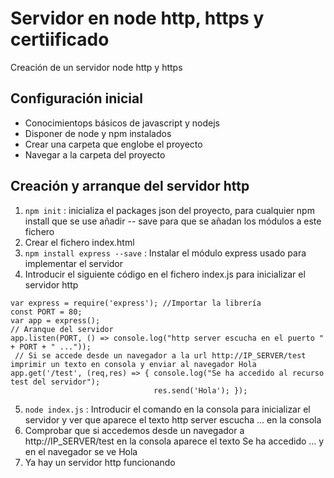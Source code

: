 # Servidor en node http, https y certiificado

Creación de un servidor node http y https

## Configuración inicial

- Conocimientops básicos de javascript y nodejs
- Disponer de node y npm instalados
- Crear una carpeta que englobe el proyecto
- Navegar a la carpeta del proyecto

## Creación y arranque del servidor http

1. `npm init` : inicializa el packages json del proyecto, para cualquier npm install que se use añadir -- save para que se añadan los módulos a este fichero
2. Crear el fichero index.html
3. `npm install express --save` : Instalar el módulo express usado para implementar el servidor
4. Introducir el siguiente código en el fichero index.js para inicializar el servidor http
~~~
var express = require('express'); //Importar la librería
const PORT = 80;
var app = express();
// Aranque del servidor
app.listen(PORT, () => console.log("http server escucha en el puerto " + PORT + " ...")); 
 // Si se accede desde un navegador a la url http://IP_SERVER/test imprimir un texto en consola y enviar al navegador Hola
app.get('/test', (req,res) => { console.log("Se ha accedido al recurso test del servidor");
                                res.send('Hola'); });

~~~
5. `node index.js` : Introducir el comando en la consola para inicializar el servidor y ver que aparece el texto http server escucha ... en la consola
6. Comprobar que si accedemos desde un navegador a http://IP_SERVER/test en la consola aparece el texto Se ha accedido ... y en el navegador se ve Hola
7. Ya hay un servidor http funcionando
